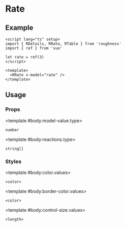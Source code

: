 <script lang="ts" setup>
import { RDetails, RRate, RTable } from 'roughness'
import { ref } from 'vue'

let rate = ref(3)
</script>

# Rate

## Example

<RDetails>
  <template #summary>Show Code</template>

```vue
<script lang="ts" setup>
import { RDetails, RRate, RTable } from 'roughness'
import { ref } from 'vue'

let rate = ref(3)
</script>

<template>
  <RRate v-model="rate" />
</template>
```

</RDetails>

<RRate v-model="rate" />

## Usage

### Props

<RSpace overflow>
<RTable
  :columns="['name', 'type', 'default', 'description']"
  :rows="['model-value', 'reactions']"
>
  <template #body:*.name="{ row }">{{ row }}</template>

  <template #body:model-value.type>

  `number`

  </template>
  <template #body:model-value.default>
    <RText type="error">Required</RText>
  </template>
  <template #body:model-value.description>
    Value of the rate.
  </template>

  <template #body:reactions.type>

  `string[]`

  </template>
  <template #body:reactions.default>

  `['hover-at', 'focus-within', 'active']`

  </template>
  <template #body:reactions.description>

  States that trigger graphics redrawing.

  See [Reactions](/guide/theme#reactions).

  </template>
</RTable>
</RSpace>

### Styles

<RSpace overflow>
<RTable
  :columns="['name', 'values', 'default', 'description']"
  :rows="['color', 'border-color', 'control-size']"
>
  <template #body:*.name="{ row }">--r-rate-{{ row }}</template>

  <template #body:color.values>

  `<color>`

  </template>
  <template #body:color.default>

  `var(--r-common-primary-color)`

  </template>
  <template #body:color.description>
    Color of the rate control when active.
  </template>

  <template #body:border-color.values>

  `<color>`

  </template>
  <template #body:border-color.default>

  `var(--r-common-text-color)`

  </template>
  <template #body:border-color.description>
    Color of the rate control border.
  </template>

  <template #body:control-size.values>

  `<length>`

  </template>
  <template #body:control-size.default>

  `var(--r-common-line-height)`

  </template>
  <template #body:control-size.description>
    Size of the rate control.
  </template>
</RTable>
</RSpace>
